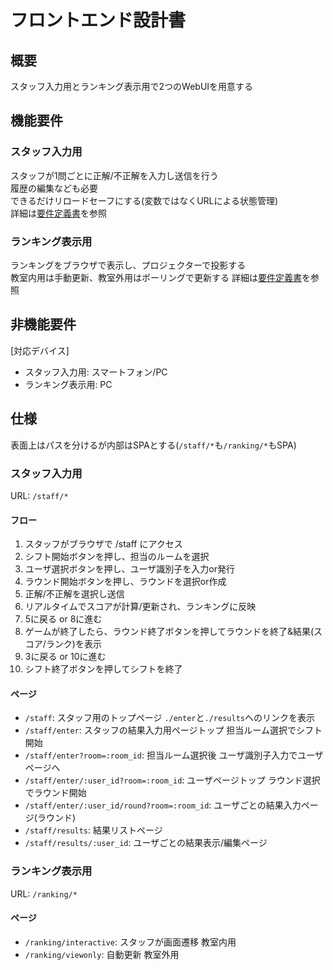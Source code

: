 # フロントエンド設計書

## 概要

スタッフ入力用とランキング表示用で2つのWebUIを用意する

## 機能要件

### スタッフ入力用

スタッフが1問ごとに正解/不正解を入力し送信を行う  
履歴の編集なども必要  
できるだけリロードセーフにする(変数ではなくURLによる状態管理)  
詳細は[要件定義書](./req.md)を参照

### ランキング表示用

ランキングをブラウザで表示し、プロジェクターで投影する  
教室内用は手動更新、教室外用はポーリングで更新する
詳細は[要件定義書](./req.md)を参照

## 非機能要件

[対応デバイス]

- スタッフ入力用: スマートフォン/PC
- ランキング表示用: PC

## 仕様

表面上はパスを分けるが内部はSPAとする(`/staff/*`も`/ranking/*`もSPA)

### スタッフ入力用

URL: `/staff/*`

#### フロー

1. スタッフがブラウザで /staff にアクセス
2. シフト開始ボタンを押し、担当のルームを選択
3. ユーザ選択ボタンを押し、ユーザ識別子を入力or発行
4. ラウンド開始ボタンを押し、ラウンドを選択or作成
5. 正解/不正解を選択し送信
6. リアルタイムでスコアが計算/更新され、ランキングに反映
7. 5に戻る or 8に進む
8. ゲームが終了したら、ラウンド終了ボタンを押してラウンドを終了&結果(スコア/ランク)を表示
9. 3に戻る or 10に進む
10. シフト終了ボタンを押してシフトを終了

#### ページ

- `/staff`: スタッフ用のトップページ `./enter`と`./results`へのリンクを表示
- `/staff/enter`: スタッフの結果入力用ページトップ 担当ルーム選択でシフト開始
- `/staff/enter?room=:room_id`: 担当ルーム選択後 ユーザ識別子入力でユーザページへ
- `/staff/enter/:user_id?room=:room_id`: ユーザページトップ ラウンド選択でラウンド開始
- `/staff/enter/:user_id/round?room=:room_id`: ユーザごとの結果入力ページ(ラウンド)
- `/staff/results`: 結果リストページ
- `/staff/results/:user_id`: ユーザごとの結果表示/編集ページ

### ランキング表示用

URL: `/ranking/*`

#### ページ

- `/ranking/interactive`: スタッフが画面遷移 教室内用
- `/ranking/viewonly`: 自動更新 教室外用
